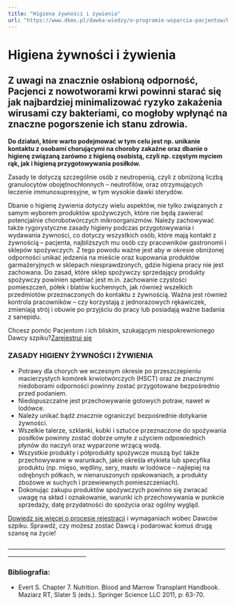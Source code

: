 ```yaml
---
title: "Higiena żywności i żywienia"
url: "https://www.dkms.pl/dawka-wiedzy/o-programie-wsparcia-pacjentow/higiena-zywnosci-oraz-zywienia"
---
```


# Higiena żywności i żywienia

## Z uwagi na znacznie osłabioną odporność, Pacjenci z nowotworami krwi powinni starać się jak najbardziej minimalizować ryzyko zakażenia wirusami czy bakteriami, co mogłoby wpłynąć na znaczne pogorszenie ich stanu zdrowia.

**Do działań, które warto podejmować w tym celu jest np. unikanie kontaktu z osobami chorującymi na choroby zakaźne oraz dbanie o higienę związaną zarówno z higieną osobistą, czyli np. częstym myciem rąk, jak i higieną przygotowywania posiłków.**


Zasady te dotyczą szczególnie osób z neutropenią, czyli z obniżoną liczbą granulocytów obojętnochłonnych – neutrofilów, oraz otrzymujących leczenie immunosupresyjne, w tym wysokie dawki sterydów.


Dbanie o higienę żywienia dotyczy wielu aspektów, nie tylko związanych z samym wyborem produktów spożywczych, które nie będą zawierać potencjalnie chorobotwórczych mikroorganizmów. Należy zachowywać także rygorystyczne zasady higieny podczas przygotowywania i wydawania żywności, co dotyczy wszystkich osób, które mają kontakt z żywnością – pacjenta, najbliższych mu osób czy pracowników gastronomii i sklepów spożywczych. Z tego powodu ważne jest aby w okresie obniżonej odporności unikać jedzenia na mieście oraz kupowania produktów garmażeryjnych w sklepach niesprawdzonych, gdzie higiena pracy nie jest zachowana. Do zasad, które sklep spożywczy sprzedający produkty spożywczy powinien spełniać jest m.in. zachowanie czystości pomieszczeń, półek i blatów kuchennych, jak również wszelkich przedmiotów przeznaczonych do kontaktu z żywnością. Ważna jest również kontrola pracowników – czy korzystają z jednorazowych rękawiczek, zmieniają strój i obuwie po przyjściu do pracy lub posiadają ważne badania z sanepidu.


Chcesz pomóc Pacjentom i ich bliskim, szukającym niespokrewnionego Dawcy szpiku?[Zarejestruj się](/zarejestruj-sie-teraz "Zarejestruj sie teraz")
### ZASADY HIGIENY ŻYWNOŚCI I ŻYWIENIA


* Potrawy dla chorych we wczesnym okresie po przeszczepieniu macierzystych komórek krwiotwórczych (HSCT) oraz ze znacznymi niedoborami odporności powinny zostać przygotowane bezpośrednio przed podaniem.
* Niedopuszczalne jest przechowywanie gotowych potraw, nawet w lodówce.
* Należy unikać bądź znacznie ograniczyć bezpośrednie dotykanie żywności.
* Wszelkie talerze, szklanki, kubki i sztućce przeznaczone do spożywania posiłków powinny zostać dobrze umyte z użyciem odpowiednich płynów do naczyń oraz wyparzone wrzącą wodą.
* Wszystkie produkty i półprodukty spożywcze muszą być także przechowywane w warunkach, jakie określa etykieta lub specyfika produktu (np. mięso, wędliny, sery, masło w lodówce – najlepiej na odrębnych półkach, w nienaruszonych opakowaniach, a produkty zbożowe w suchych i przewiewnych pomieszczeniach).
* Dokonując zakupu produktów spożywczych powinno się zwracać uwagę na skład i oznakowanie, warunki ich przechowywania w punkcie sprzedaży, datę przydatności do spożycia oraz ogólny wygląd.


[Dowiedz się więcej o procesie rejestracji](https://www.dkms.pl/dawka-wiedzy/o-rejestracji) i wymaganiach wobec Dawców szpiku. Sprawdź, czy możesz zostać Dawcą i podarować komuś drugą szansę na życie!


\_\_\_\_\_\_\_\_\_\_\_\_\_\_\_\_\_\_\_\_\_\_\_\_\_\_\_\_\_\_\_\_\_\_\_\_\_\_\_\_\_\_\_\_\_\_\_\_\_\_\_\_\_\_\_\_\_\_\_\_\_\_\_\_\_\_\_\_\_\_\_\_\_\_\_\_\_\_\_\_\_\_\_\_\_\_\_\_\_\_\_\_\_\_\_\_\_\_\_\_\_\_\_\_\_\_


### Bibliografia:


* Evert S. Chapter 7\. Nutrition. Blood and Marrow Transplant Handbook. Maziarz RT, Slater S (eds.). Springer Science LLC 2011, p: 63\-70\.

